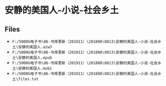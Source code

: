 # 安静的美国人-小说-社会乡土

## Files

- `F:/5000G电子书\06-书库更新（201911）\201808\0813\安静的美国人-小说-社会乡土\安静的美国人.azw3`
- `F:/5000G电子书\06-书库更新（201911）\201808\0813\安静的美国人-小说-社会乡土\安静的美国人.epub`
- `F:/5000G电子书\06-书库更新（201911）\201808\0813\安静的美国人-小说-社会乡土\安静的美国人.mobi`
- `F:/5000G电子书\06-书库更新（201911）\201808\0813\安静的美国人-小说-社会乡土\files.txt`

